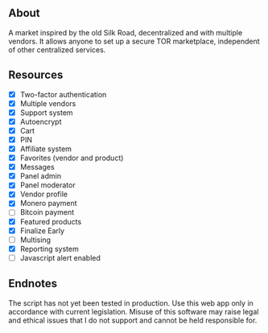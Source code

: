 ## About
A market inspired by the old Silk Road, decentralized and with multiple vendors. It allows anyone to set up a secure TOR marketplace, independent of other centralized services.

## Resources
- [x] Two-factor authentication
- [x] Multiple vendors
- [x] Support system 
- [x] Autoencrypt
- [x] Cart
- [x] PIN
- [x] Affiliate system
- [x] Favorites (vendor and product)
- [x] Messages
- [x] Panel admin
- [x] Panel moderator
- [x] Vendor profile
- [x] Monero payment
- [ ] Bitcoin payment
- [x] Featured products
- [x] Finalize Early        
- [ ] Multising
- [x] Reporting system
- [ ] Javascript alert enabled

## Endnotes
The script has not yet been tested in production. Use this web app only in accordance with current legislation. Misuse of this software may raise legal and ethical issues that I do not support and cannot be held responsible for.
